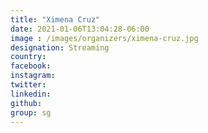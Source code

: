 ```yaml
---
title: "Ximena Cruz"
date: 2021-01-06T13:04:28-06:00
image : /images/organizers/ximena-cruz.jpg
designation: Streaming
country: 
facebook: 
instagram: 
twitter: 
linkedin: 
github: 
group: sg
---
```



